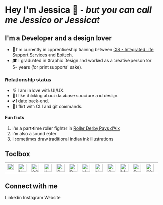 # Hey I'm Jessica 👋  *- but you can call me Jessico or Jessicat* 

## I'm a Developer and a design lover

- 🌱 I'm currently in apprenticeship training between [CIS - Integrated Life Support Services](https://cis-integratedservices.com/fr) and [Epitech](https://www.epitech.eu/).  
- 🎓 I graduated in Graphic Design and worked as a creative person for 5+ years (for print supports' sake).

### Relationship status

- 💘 I am in love with UI/UX.  
- 💖 I like thinking about database structure and design.  
- 💕 I date back-end.  
- 🌹 I flirt with CLI and git commands.  

#### Fun facts 

1. I'm a part-time roller fighter in [Roller Derby Pays d'Aix](https://rollerderby-les-amazones.fr/)  
2. I'm also a sound eater
3. I sometimes draw traditional indian ink illustrations

## Toolbox
<table>
    <tr>
        <td valign="top"><img alt="Figma" width="20px" src="https://github.com/jessiichat/about-me/blob/61c7344dc0cbf84d79fe3a7893b80fb05d73ef4c/assets/technologies/figma.svg" /></td>
        <td valign="top"><img alt="HTML 5" width="26px" src="https://github.com/jessiichat/about-me/blob/61c7344dc0cbf84d79fe3a7893b80fb05d73ef4c/assets/technologies/html-5.svg" /></td>
        <td valign="top"><img alt="CSS 3" width="26px" src="https://github.com/jessiichat/about-me/blob/61c7344dc0cbf84d79fe3a7893b80fb05d73ef4c/assets/technologies/css-3.svg" /></td>
        <td valign="top"><img alt="Javascript" width="26px" src="https://github.com/jessiichat/about-me/blob/61c7344dc0cbf84d79fe3a7893b80fb05d73ef4c/assets/technologies/javascript.svg" /></td>
        <td valign="top"><img alt="PHP" width="26px" src="https://github.com/jessiichat/about-me/blob/61c7344dc0cbf84d79fe3a7893b80fb05d73ef4c/assets/technologies/php.svg" /></td>
        <td valign="top"><img alt="Bootstrap" width="26px" src="https://github.com/jessiichat/about-me/blob/61c7344dc0cbf84d79fe3a7893b80fb05d73ef4c/assets/technologies/bootstrap.svg" /></td>
        <td valign="top"><img alt="Vue.js" width="26px" src="https://github.com/jessiichat/about-me/blob/61c7344dc0cbf84d79fe3a7893b80fb05d73ef4c/assets/technologies/vue.svg" /></td>
        <td valign="top"><img alt="Vuetify" width="26px" src="https://github.com/jessiichat/about-me/blob/61c7344dc0cbf84d79fe3a7893b80fb05d73ef4c/assets/technologies/vuetifyjs.svg" /></td>
        <td valign="top"><img alt="Symfony" width="26px" src="https://github.com/jessiichat/about-me/blob/61c7344dc0cbf84d79fe3a7893b80fb05d73ef4c/assets/technologies/symfony.svg" /></td>
        <td valign="top"><img alt="Mysql" width="26px" src="https://github.com/jessiichat/about-me/blob/0257e402b8167c5a6bc2f2446aba114ec08898d8/assets/technologies/mysql.svg" /></td>
        <td valign="top"><img alt="Postgresql" width="26px" src="https://github.com/jessiichat/about-me/blob/61c7344dc0cbf84d79fe3a7893b80fb05d73ef4c/assets/technologies/postgresql.svg" /></td>
        <td valign="top"><img alt="Git" width="26px" src="https://github.com/jessiichat/about-me/blob/8ac8f51db3e6f23249da6553c7af86f729dfdb4f/assets/technologies/git.svg" /></td>
        <td valign="top"><img alt="Docker" width="26px" src="https://github.com/jessiichat/about-me/blob/8ac8f51db3e6f23249da6553c7af86f729dfdb4f/assets/technologies/docker.svg" /></td>
    </tr>
</table>

## Connect with me

Linkedin
Instagram
Website